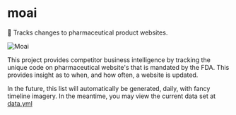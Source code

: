 # moai
:moyai: Tracks changes to pharmaceutical product websites.

![Moai](https://upload.wikimedia.org/wikipedia/commons/5/50/AhuTongariki.JPG)

This project provides competitor business intelligence by tracking the unique code on pharmaceutical website's that is mandated by the FDA. This provides insight as to when, and how often, a website is updated.

In the future, this list will automatically be generated, daily, with fancy timeline imagery. In the meantime, you may view the current data set at [data.yml](data.yml)

